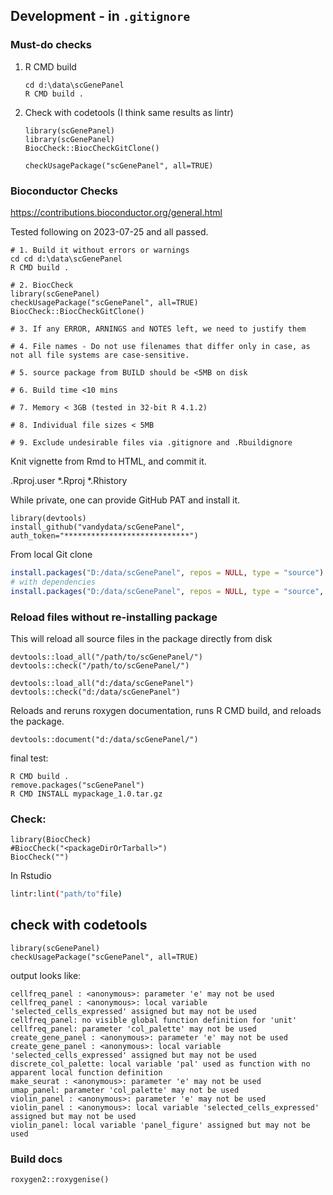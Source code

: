 ## Development - in `.gitignore`





### Must-do checks

1. R CMD build
   ```
   cd d:\data\scGenePanel
   R CMD build .
   ```

2. Check with codetools (I think same results as lintr)
   ```
   library(scGenePanel)
   library(scGenePanel)
   BiocCheck::BiocCheckGitClone()
   
   checkUsagePackage("scGenePanel", all=TRUE)
   ```



### Bioconductor Checks

https://contributions.bioconductor.org/general.html

Tested following on 2023-07-25 and all passed.

```
# 1. Build it without errors or warnings
cd cd d:\data\scGenePanel
R CMD build .

# 2. BiocCheck
library(scGenePanel)
checkUsagePackage("scGenePanel", all=TRUE)
BiocCheck::BiocCheckGitClone()

# 3. If any ERROR, ARNINGS and NOTES left, we need to justify them

# 4. File names - Do not use filenames that differ only in case, as not all file systems are case-sensitive.

# 5. source package from BUILD should be <5MB on disk

# 6. Build time <10 mins

# 7. Memory < 3GB (tested in 32-bit R 4.1.2)

# 8. Individual file sizes < 5MB

# 9. Exclude undesirable files via .gitignore and .Rbuildignore
```

Knit vignette from Rmd to HTML, and commit it.













.Rproj.user
*.Rproj
*.Rhistory

While private, one can provide GitHub PAT and install it.

```
library(devtools)
install_github("vandydata/scGenePanel", auth_token="****************************")

```

From local Git clone

```R
install.packages("D:/data/scGenePanel", repos = NULL, type = "source")
# with dependencies
install.packages("D:/data/scGenePanel", repos = NULL, type = "source", dependencies = TRUE)
```

### Reload files without re-installing package

This will reload all source files in the package directly from disk

```
devtools::load_all("/path/to/scGenePanel/")
devtools::check("/path/to/scGenePanel/")

devtools::load_all("d:/data/scGenePanel")
devtools::check("d:/data/scGenePanel")
```

Reloads and reruns roxygen documentation, runs R CMD build, and reloads the package.

```
devtools::document("d:/data/scGenePanel/")
```

final test:

```
R CMD build .
remove.packages("scGenePanel")  
R CMD INSTALL mypackage_1.0.tar.gz
```





### Check:

```
library(BiocCheck)
#BiocCheck("<packageDirOrTarball>")
BiocCheck("")
```

In Rstudio

```sh
lintr:lint("path/to"file)
```

## check with codetools

```
library(scGenePanel)
checkUsagePackage("scGenePanel", all=TRUE)
```

output looks like:

```
cellfreq_panel : <anonymous>: parameter 'e' may not be used
cellfreq_panel : <anonymous>: local variable 'selected_cells_expressed' assigned but may not be used
cellfreq_panel: no visible global function definition for 'unit'
cellfreq_panel: parameter 'col_palette' may not be used
create_gene_panel : <anonymous>: parameter 'e' may not be used
create_gene_panel : <anonymous>: local variable 'selected_cells_expressed' assigned but may not be used
discrete_col_palette: local variable 'pal' used as function with no apparent local function definition
make_seurat : <anonymous>: parameter 'e' may not be used
umap_panel: parameter 'col_palette' may not be used
violin_panel : <anonymous>: parameter 'e' may not be used
violin_panel : <anonymous>: local variable 'selected_cells_expressed' assigned but may not be used
violin_panel: local variable 'panel_figure' assigned but may not be used
```



### Build docs

```
roxygen2::roxygenise() 
```

